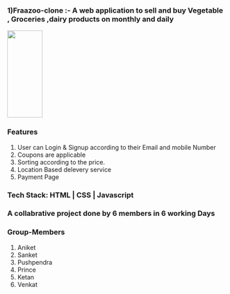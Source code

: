 <h3> 1)Fraazoo-clone  :- A web application to sell and buy Vegetable , Groceries ,dairy products on monthly and daily</h3>
      <img src="https://globalprimenews.com/wp-content/uploads/2020/05/banner.3006cc04-777x437.png" height="200px" width="40%">
<div>
   <h3>Features</h3>
  <ol>
  <li>User can Login & Signup according to their Email and mobile Number</li>
  <li>Coupons are applicable</li>
  <li>Sorting according to the price.</li>
   <li>Location Based delevery service</li>
   <li>Payment Page</li>
</ol>
 </div>
 <h3>Tech Stack: HTML | CSS | Javascript</h3>
 
  <div>
  <h3>A collabrative project done by 6 members in 6 working Days</h3>
   <h3>Group-Members</h3>
  <ol>
   <li>Aniket</li>
  <li>Sanket</li>
  <li>Pushpendra</li>
  <li>Prince</li>
   <li>Ketan</li>
   <li>Venkat </li>
</ol>
  
  
  

  
  
